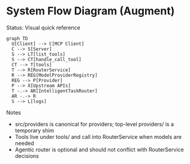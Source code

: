 # System Flow Diagram (Augment)

Status: Visual quick reference

```mermaid
graph TD
  U[Client] --> C[MCP Client]
  C --> S[Server]
  S --> LT[list_tools]
  S --> CT[handle_call_tool]
  CT --> T[tools]
  T --> R[RouterService]
  R --> REG[ModelProviderRegistry]
  REG --> P[Provider]
  P --> X[Upstream APIs]
  T -.-> AR[IntelligentTaskRouter]
  AR -.-> R
  S --> L[logs]
```

Notes
- src/providers is canonical for providers; top-level providers/ is a temporary shim
- Tools live under tools/ and call into RouterService when models are needed
- Agentic router is optional and should not conflict with RouterService decisions

